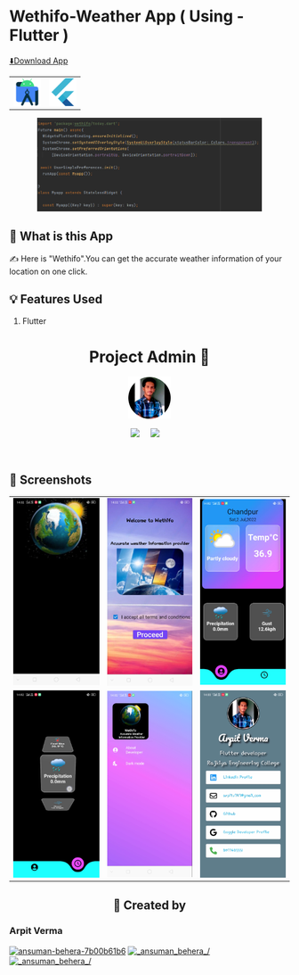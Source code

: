 # Wethifo-Weather App ( Using - Flutter )

[⬇️Download App](https://drive.google.com/file/d/1ZIUbyNhVIDLIwWozSYv3mDN1kwQHFNv1/view?usp=sharing)

|||
|:----------------------------------------:|:-----------------------------------------:|
| <img src="https://github.com/devicons/devicon/blob/master/icons/androidstudio/androidstudio-original.svg" alt="Android" width="50" height="50"/> </a> <a href="https://www.java.com" target="_blank"> | <img src="https://github.com/devicons/devicon/blob/master/icons/flutter/flutter-original.svg" alt="Android" width="50" height="50"/> </a> <a href="https://www.java.com" target="_blank">  |
 
 <p align="center">
 <a href=""><img src="https://github.com/arpitvermaofficial/Wethifo/blob/master/assets/code.png" width="80%" /></a>
 </p>
 
 ## 🤔 What is this App
 
 ✍️ Here is "Wethifo".You can get the accurate weather information of your location on one click.
 
 ## 💡 Features Used

1. Flutter




<h1 align=center> Project Admin  🤵 </h1>

  <p align="center">
  <a href="https://github.com/arpitvermaofficial"><img src="https://github.com/arpitvermaofficial/Wethifo/blob/master/assets/arpit.png"?v=4" width="15%" /></a>
  <p align="center">
  <a target="_blank"href="https://linkedin.com/in/arpit-v-1a4205220"><img src="https://img.shields.io/badge/linkedin-%230077B5.svg?&style=for-the-badge&logo=linkedin&logoColor=white" /></a>&nbsp;&nbsp;&nbsp;&nbsp;
  <a href="arpitv747@gmail.com"><img src="https://img.shields.io/badge/gmail-%23D14836.svg?&style=for-the-badge&logo=gmail&logoColor=white" /></a>&nbsp;&nbsp;&nbsp;&nbsp;

</p>
  
  <br>
  
  ## 📸 Screenshots
 

 

||||
|:----------------------------------------:|:-----------------------------------------:|:-----------------------------------------:|
| ![Imgur](assets/11.png) |![Imgur](assets/12.png) | ![Imgur](assets/13.png) |
| ![Imgur](assets/15.png) |![Imgur](assets/14.png) | ![Imgur](assets/16.png) | 
  
 

  
  
  <h2 align="center">📝 Created by </h2>


<h3>Arpit Verma</h3>

  <a href="https://linkedin.com/in/arpit-v-1a4205220" target="blank"><img align="center" src="https://raw.githubusercontent.com/rahuldkjain/github-profile-readme-generator/master/src/images/icons/Social/linked-in-alt.svg" alt="ansuman-behera-7b00b61b6" height="30" width="40" /></a>
  <a href="https://github.com/arpitvermaofficial" target="blank"><img align="center" src="https://raw.githubusercontent.com/rahuldkjain/github-profile-readme-generator/master/src/images/icons/Social/github.svg" alt="_ansuman_behera_/" height="30" width="40" /></a>
   <a href="https://www.hackerrank.com/arpitv747" target="blank"><img align="center" src="https://raw.githubusercontent.com/rahuldkjain/github-profile-readme-generator/master/src/images/icons/Social/hackerrank.svg" alt="_ansuman_behera_/" height="30" width="40" /></a>
